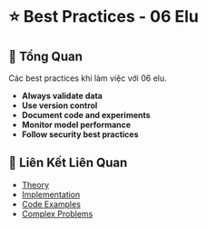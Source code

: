 # ⭐ Best Practices - 06 Elu

## 🎯 Tổng Quan

Các best practices khi làm việc với 06 elu.

- **Always validate data**
- **Use version control**
- **Document code and experiments**
- **Monitor model performance**
- **Follow security best practices**

## 🔗 Liên Kết Liên Quan

- [Theory](./THEORY_06_elu.md)
- [Implementation](./IMPLEMENTATION_06_elu.md)
- [Code Examples](./CODE_EXAMPLES_06_elu.md)
- [Complex Problems](./COMPLEX_PROBLEMS.md)

